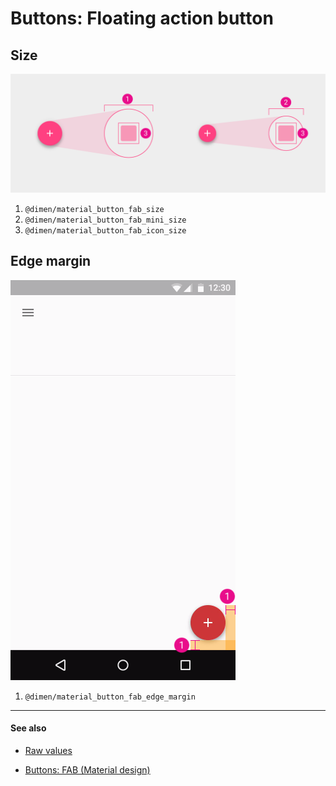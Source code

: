 # Buttons: Floating action button

## Size

<img class="figure-large" src="../../images/components_fab_size.png" alt="FAB size"/>

1. `@dimen/material_button_fab_size`
2. `@dimen/material_button_fab_mini_size`
3. `@dimen/material_button_fab_icon_size`


## Edge margin

<img class="figure" src="../../images/components_fab_edge_margin.png" alt="FAB edge margin"/>

1. `@dimen/material_button_fab_edge_margin`

---

#### See also

- [Raw values](https://github.com/AoDevBlue/MaterialValues/blob/master/material-values/src/main/res-component/values/button.xml)

- [Buttons: FAB (Material design)](https://material.google.com/components/buttons-floating-action-button.html)

